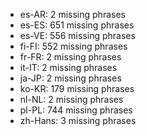 - es-AR: 2 missing phrases
- es-ES: 651 missing phrases
- es-VE: 556 missing phrases
- fi-FI: 552 missing phrases
- fr-FR: 2 missing phrases
- it-IT: 2 missing phrases
- ja-JP: 2 missing phrases
- ko-KR: 179 missing phrases
- nl-NL: 2 missing phrases
- pl-PL: 744 missing phrases
- zh-Hans: 3 missing phrases
